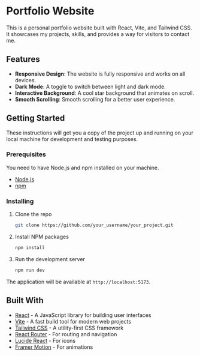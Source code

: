 # Portfolio Website

This is a personal portfolio website built with React, Vite, and Tailwind CSS. It showcases my projects, skills, and provides a way for visitors to contact me.

## Features

- **Responsive Design**: The website is fully responsive and works on all devices.
- **Dark Mode**: A toggle to switch between light and dark mode.
- **Interactive Background**: A cool star background that animates on scroll.
- **Smooth Scrolling**: Smooth scrolling for a better user experience.

## Getting Started

These instructions will get you a copy of the project up and running on your local machine for development and testing purposes.

### Prerequisites

You need to have Node.js and npm installed on your machine.

- [Node.js](https://nodejs.org/)
- [npm](https://www.npmjs.com/)

### Installing

1. Clone the repo
   ```sh
   git clone https://github.com/your_username/your_project.git
   ```
2. Install NPM packages
   ```sh
   npm install
   ```
3. Run the development server
   ```sh
   npm run dev
   ```

The application will be available at `http://localhost:5173`.

## Built With

- [React](https://reactjs.org/) - A JavaScript library for building user interfaces
- [Vite](https://vitejs.dev/) - A fast build tool for modern web projects
- [Tailwind CSS](https://tailwindcss.com/) - A utility-first CSS framework
- [React Router](https://reactrouter.com/) - For routing and navigation
- [Lucide React](https://lucide.dev/) - For icons
- [Framer Motion](https://www.framer.com/motion/) - For animations
